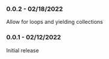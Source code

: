 ### 0.0.2 - 02/18/2022

Allow for loops and yielding collections

### 0.0.1 - 02/12/2022

Initial release